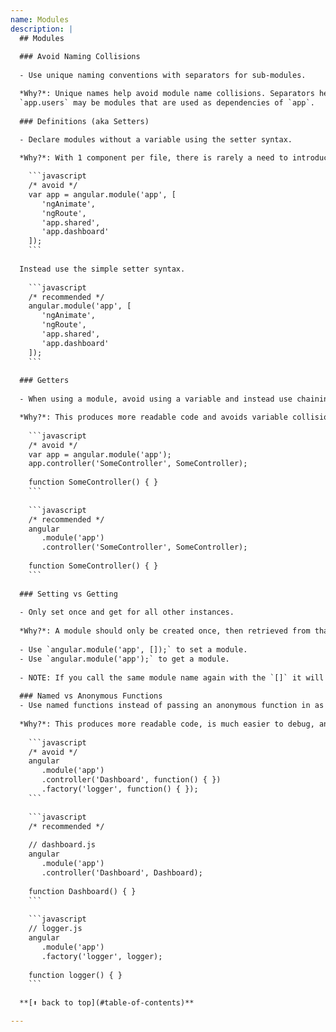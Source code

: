 ```yaml
---
name: Modules
description: |
  ## Modules
  
  ### Avoid Naming Collisions
  
  - Use unique naming conventions with separators for sub-modules.

  *Why?*: Unique names help avoid module name collisions. Separators help define modules and their submodule hierarchy. For example `app` may be your root module while `app.dashboard` and 
  `app.users` may be modules that are used as dependencies of `app`.
   
  ### Definitions (aka Setters)
  
  - Declare modules without a variable using the setter syntax.

  *Why?*: With 1 component per file, there is rarely a need to introduce a variable for the module.

    ```javascript
    /* avoid */
    var app = angular.module('app', [
       'ngAnimate',
       'ngRoute',
       'app.shared',
       'app.dashboard'
    ]);
    ```
 
  Instead use the simple setter syntax.
 
    ```javascript
    /* recommended */
    angular.module('app', [
       'ngAnimate',
       'ngRoute',
       'app.shared',
       'app.dashboard'
    ]);
    ```
  
  ### Getters
   
  - When using a module, avoid using a variable and instead use chaining with the getter syntax.

  *Why?*: This produces more readable code and avoids variable collisions or leaks.
   
    ```javascript
    /* avoid */
    var app = angular.module('app');
    app.controller('SomeController', SomeController);
    
    function SomeController() { }
    ```
    
    ```javascript
    /* recommended */
    angular
       .module('app')
       .controller('SomeController', SomeController);
    
    function SomeController() { }
    ```
  
  ### Setting vs Getting
  
  - Only set once and get for all other instances.
  
  *Why?*: A module should only be created once, then retrieved from that point and after.
  
  - Use `angular.module('app', []);` to set a module.
  - Use `angular.module('app');` to get a module.
  
  - NOTE: If you call the same module name again with the `[]` it will re-instantiate the module; and remove any prior modules loaded under the name.
   
  ### Named vs Anonymous Functions
  - Use named functions instead of passing an anonymous function in as a callback.
  
  *Why?*: This produces more readable code, is much easier to debug, and reduces the amount of nested callback code.
   
    ```javascript
    /* avoid */
    angular
       .module('app')
       .controller('Dashboard', function() { })
       .factory('logger', function() { });
    ```
    
    ```javascript
    /* recommended */
    
    // dashboard.js
    angular
       .module('app')
       .controller('Dashboard', Dashboard);
    
    function Dashboard() { }
    ```
    
    ```javascript
    // logger.js
    angular
       .module('app')
       .factory('logger', logger);
    
    function logger() { }
    ```
  
  **[⬆ back to top](#table-of-contents)**

---
```

